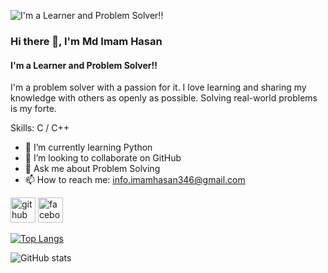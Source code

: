 ![I'm a Learner and Problem Solver!!](https://scontent.fdac13-1.fna.fbcdn.net/v/t39.30808-1/463542555_1126274109199258_30056950133417706_n.jpg?stp=dst-jpg_s200x200&_nc_cat=103&ccb=1-7&_nc_sid=0ecb9b&_nc_eui2=AeHjKjU49pvITg3gmJlRdvsfJVOLNptH6v0lU4s2m0fq_SNNkzHqLHoTXMjKU_0ibsh93_x19RSf_65p15wSXO6I&_nc_ohc=YWvePRiqoI8Q7kNvgFK70zI&_nc_zt=24&_nc_ht=scontent.fdac13-1.fna&_nc_gid=Ax89b-ALNaTrnjTwPzHoT3H&oh=00_AYAA_UtN2WBelUslV7WmVGHx5m0wmAxAQzBov-cgrWKUEw&oe=673F9E63)

### Hi there 👋, I'm Md Imam Hasan
#### I'm a Learner and Problem Solver!!


I'm a problem solver with a passion for it. I love learning and sharing my knowledge with others as openly as possible. Solving real-world problems is my forte.

Skills: C / C++

- 🌱 I’m currently learning Python 
- 👯 I’m looking to collaborate on GitHub 
- 💬 Ask me about Problem Solving 
- 📫 How to reach me: info.imamhasan346@gmail.com 


[<img src='https://cdn.jsdelivr.net/npm/simple-icons@3.0.1/icons/github.svg' alt='github' height='40'>](https://github.com/Imam346)  [<img src='https://cdn.jsdelivr.net/npm/simple-icons@3.0.1/icons/facebook.svg' alt='facebook' height='40'>](https://www.facebook.com/imamhasan369)  

[![Top Langs](https://github-readme-stats.vercel.app/api/top-langs/?username=Imam346)](https://github.com/anuraghazra/github-readme-stats)

![GitHub stats](https://github-readme-stats.vercel.app/api?username=Imam346&show_icons=true&count_private=true)  

